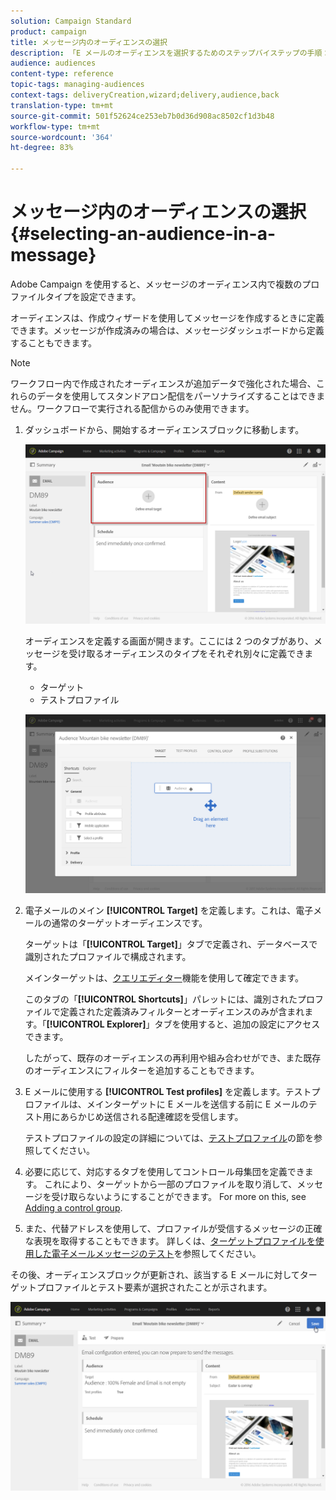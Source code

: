 ```yaml
---
solution: Campaign Standard
product: campaign
title: メッセージ内のオーディエンスの選択
description: 「E メールのオーディエンスを選択するためのステップバイステップの手順：主なターゲットの母集団とテストプロファイル」
audience: audiences
content-type: reference
topic-tags: managing-audiences
context-tags: deliveryCreation,wizard;delivery,audience,back
translation-type: tm+mt
source-git-commit: 501f52624ce253eb7b0d36d908ac8502cf1d3b48
workflow-type: tm+mt
source-wordcount: '364'
ht-degree: 83%

---
```



# メッセージ内のオーディエンスの選択{#selecting-an-audience-in-a-message}

Adobe Campaign を使用すると、メッセージのオーディエンス内で複数のプロファイルタイプを設定できます。

オーディエンスは、作成ウィザードを使用してメッセージを作成するときに定義できます。メッセージが作成済みの場合は、メッセージダッシュボードから定義することもできます。

>[!NOTE]
>
>ワークフロー内で作成されたオーディエンスが追加データで強化された場合、これらのデータを使用してスタンドアロン配信をパーソナライズすることはできません。ワークフローで実行される配信からのみ使用できます。

1. ダッシュボードから、開始するオーディエンスブロックに移動します。

   ![](assets/delivery_audience_definition_1.png)

   オーディエンスを定義する画面が開きます。ここには 2 つのタブがあり、メッセージを受け取るオーディエンスのタイプをそれぞれ別々に定義できます。

   * ターゲット
   * テストプロファイル

   ![](assets/delivery_audience_definition_2.png)

1. 電子メールのメイン **[!UICONTROL Target]** を定義します。これは、電子メールの通常のターゲットオーディエンスです。

   ターゲットは「**[!UICONTROL Target]**」タブで定義され、データベースで識別されたプロファイルで構成されます。

   メインターゲットは、[クエリエディター](../../automating/using/editing-queries.md#creating-queries)機能を使用して確定できます。

   このタブの「**[!UICONTROL Shortcuts]**」パレットには、識別されたプロファイルで定義された定義済みフィルターとオーディエンスのみが含まれます。「**[!UICONTROL Explorer]**」タブを使用すると、追加の設定にアクセスできます。

   したがって、既存のオーディエンスの再利用や組み合わせができ、また既存のオーディエンスにフィルターを追加することもできます。

1. E メールに使用する **[!UICONTROL Test profiles]** を定義します。テストプロファイルは、メインターゲットに E メールを送信する前に E メールのテスト用にあらかじめ送信される配達確認を受信します。

   テストプロファイルの設定の詳細については、[テストプロファイル](../../audiences/using/managing-test-profiles.md)の節を参照してください。

1. 必要に応じて、対応するタブを使用してコントロール母集団を定義できます。 これにより、ターゲットから一部のプロファイルを取り消して、メッセージを受け取らないようにすることができます。 For more on this, see [Adding a control group](../../sending/using/control-group.md).

1. また、代替アドレスを使用して、プロファイルが受信するメッセージの正確な表現を取得することもできます。  詳しくは、[ターゲットプロファイルを使用した電子メールメッセージのテスト](../../sending/using/testing-messages-using-target.md)を参照してください。

その後、オーディエンスブロックが更新され、該当する E メールに対してターゲットプロファイルとテスト要素が選択されたことが示されます。

![](assets/delivery_audience_definition_3.png)

